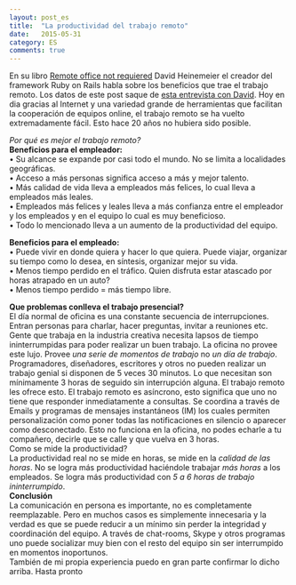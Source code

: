 ```yaml
---
layout: post_es
title:  "La productividad del trabajo remoto"
date:   2015-05-31
category: ES
comments: true
---
```


En su libro [Remote office not requiered](http://37signals.com/remote/) David Heinemeier el creador del framework Ruby on Rails habla sobre los beneficios que trae el trabajo remoto. Los datos de este post saque de [esta entrevista con David](https://www.youtube.com/watch?v=pTjS0o-ZIRg ). 
Hoy en dia gracias al Internet y una variedad grande de herramientas que facilitan la cooperación de equipos online, el trabajo remoto se ha vuelto extremadamente fácil. Esto hace 20 años no hubiera sido posible.   

*Por qué es mejor el trabajo remoto?*  
**Beneficios para el empleador:**   
•	Su alcance se expande por casi todo el mundo. No se limita a localidades geográficas.  
•	Acceso a más personas significa acceso a más y mejor talento.  
•	Más calidad de vida lleva a empleados más felices, lo cual lleva a empleados más leales.  
•	Empleados más felices y leales lleva a más confianza entre el empleador y los empleados y en el equipo lo cual es muy beneficioso.  
•	Todo lo mencionado lleva a un aumento de la productividad del equipo. 

**Beneficios para el empleado:**   
•	Puede vivir en donde quiera y hacer lo que quiera. Puede viajar, organizar su tiempo como lo desea, en síntesis, organizar mejor su vida.    
•	Menos tiempo perdido en el tráfico. Quien disfruta estar atascado por horas atrapado en un auto?   
•	Menos tiempo perdido = más tiempo libre.   

**Que problemas conlleva el trabajo presencial?**  
El día normal de oficina es una constante secuencia de interrupciones. Entran personas para charlar, hacer preguntas, invitar a reuniones etc. Gente que trabaja en la industria creativa necesita lapsos de tiempo ininterrumpidas para poder realizar un buen trabajo. La oficina no provee este lujo. Provee *una serie de momentos de trabajo* no *un día de trabajo*. Programadores, diseñadores, escritores y otros no pueden realizar un trabajo genial si disponen de 5 veces 30 minutos. Lo que necesitan son mínimamente 3 horas de seguido sin interrupción alguna. El trabajo remoto les ofrece esto. 
El trabajo remoto es asíncrono, esto significa que uno no tiene que responder inmediatamente a consultas. Se coordina a través de Emails y programas de mensajes instantáneos (IM) los cuales permiten personalización como poner todas las notificaciones en silencio o aparecer como desconectado. Esto no funciona en la oficina, no podes echarle a tu compañero, decirle que se calle y que vuelva en 3 horas.   
Como se mide la productividad?  
La productividad real no se mide en horas, se mide en la *calidad de las horas*. No se logra más productividad haciéndole trabajar *más horas* a los empleados. Se logra más productividad con *5 a 6 horas de trabajo ininterrumpido*.  
**Conclusión**  
La comunicación en persona es importante, no es completamente reemplazable. Pero en muchos casos es simplemente innecesaria y la verdad es que se puede reducir a un mínimo sin perder la integridad y coordinación del equipo. A través de chat-rooms, Skype y otros programas uno puede socializar muy bien con el resto del equipo sin ser interrumpido en momentos inoportunos.    
También de mi propia experiencia puedo en gran parte confirmar lo dicho arriba. 
Hasta pronto
